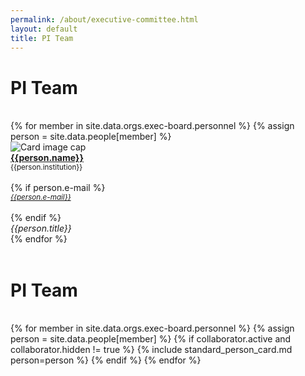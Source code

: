 ```yaml
---
permalink: /about/executive-committee.html
layout: default
title: PI Team
---
```


<div class="container-fluid">
  <h1>PI Team</h1><br>
<!--
  <p><b>The project Executive Committee manages the day to day activities of the project.</b></p>
-->
  <div class="row">
  {% for member in site.data.orgs.exec-board.personnel  %}
     {% assign person = site.data.people[member] %}
       <div class="card" style="width: 12rem;">
         <img class="card-img-top" src="{{person.photo}}" alt="Card image cap">
         <div class="card-body d-flex flex-column">
         <div class="card-text">
         <b><a href="{{person.website}}">{{person.name}}</a></b><br>
         <small>{{person.institution}}</small><br><br>
         {% if person.e-mail %}
           <small>
             <a href="mailto:{{person.e-mail}}">
               <em>{{person.e-mail}}</em>
             </a>
           </small><br><br>
         {% endif %}
         </div>
         <div class="card-text mt-auto"><i>{{person.title}}</i><br></div>
         </div>
       </div>
  {% endfor %}
  </div>
  <br>
</div>

<div class="container-fluid">
  <h1>PI Team</h1><br>
<!--
  <p><b>The project Executive Committee manages the day to day activities of the project.</b></p>
-->
  <div class="row">
  {% for member in site.data.orgs.exec-board.personnel  %}
     {% assign person = site.data.people[member] %}
        {% if collaborator.active and collaborator.hidden != true %}
          {% include standard_person_card.md person=person %}
        {% endif %}
  {% endfor %}
  </div>
  <br>
</div>

